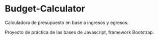 # Budget-Calculator
Calculadora de presupuesto en base a ingresos y egresos.

Proyecto de práctica de las bases de Javascript, framework Bootstrap.
